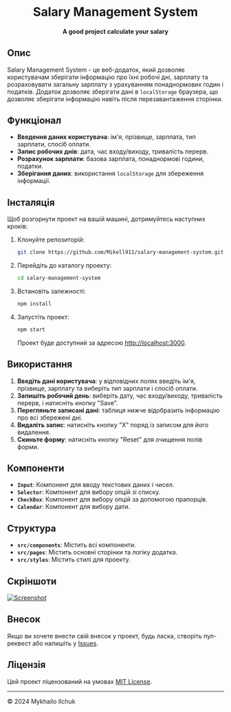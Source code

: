 <div align="center">

# Salary Management System
#### A good project calculate your salary 

</div>

## Опис

Salary Management System - це веб-додаток, який дозволяє користувачам зберігати інформацію про їхні робочі дні, зарплату та розраховувати загальну зарплату з урахуванням понаднормових годин і податків. Додаток дозволяє зберігати дані в `localStorage` браузера, що дозволяє зберігати інформацію навіть після перезавантаження сторінки.

## Функціонал

- **Введення даних користувача**: ім'я, прізвище, зарплата, тип зарплати, спосіб оплати.
- **Запис робочих днів**: дата, час входу/виходу, тривалість перерв.
- **Розрахунок зарплати**: базова зарплата, понаднормові години, податки.
- **Зберігання даних**: використання `localStorage` для збереження інформації.

## Інсталяція

Щоб розгорнути проект на вашій машині, дотримуйтесь наступних кроків:

1. Клонуйте репозиторій:

    ```bash
    git clone https://github.com/Mikell911/salary-management-system.git
    ```

2. Перейдіть до каталогу проекту:

    ```bash
    cd salary-management-system
    ```

3. Встановіть залежності:

    ```bash
    npm install
    ```

4. Запустіть проект:

    ```bash
    npm start
    ```

   Проект буде доступний за адресою [http://localhost:3000](http://localhost:3000).

## Використання

1. **Введіть дані користувача**: у відповідних полях введіть ім'я, прізвище, зарплату та виберіть тип зарплати і спосіб оплати.
2. **Запишіть робочий день**: виберіть дату, час входу/виходу, тривалість перерв, і натисніть кнопку "Save".
3. **Перегляньте записані дані**: таблиця нижче відобразить інформацію про всі збережені дні.
4. **Видаліть запис**: натисніть кнопку "X" поряд із записом для його видалення.
5. **Скиньте форму**: натисніть кнопку "Reset" для очищення полів форми.

## Компоненти

- **`Input`**: Компонент для вводу текстових даних і чисел.
- **`Selector`**: Компонент для вибору опцій зі списку.
- **`CheckBox`**: Компонент для вибору опцій за допомогою прапорців.
- **`Calendar`**: Компонент для вибору дати.

## Структура

- **`src/components`**: Містить всі компоненти.
- **`src/pages`**: Містить основні сторінки та логіку додатка.
- **`src/styles`**: Містить стилі для проекту.

## Скріншоти

[![Screenshot](https://i.postimg.cc/43Zz7SMZ/Git-Hub-Img.jpg)](https://postimg.cc/fV231BDg)

## Внесок

Якщо ви хочете внести свій внесок у проект, будь ласка, створіть пул-реквест або напишіть у [Issues](https://github.com/your-username/salary-management-system/issues).

## Ліцензія

Цей проект ліцензований на умовах [MIT License](https://opensource.org/licenses/MIT).

---

© 2024 Mykhailo Ilchuk